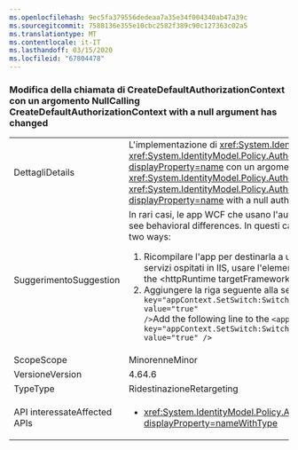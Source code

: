 ```yaml
---
ms.openlocfilehash: 9ec5fa379556dedeaa7a35e34f004340ab47a39c
ms.sourcegitcommit: 7588136e355e10cbc2582f389c90c127363c02a5
ms.translationtype: MT
ms.contentlocale: it-IT
ms.lasthandoff: 03/15/2020
ms.locfileid: "67804478"
---
```

### <a name="calling-createdefaultauthorizationcontext-with-a-null-argument-has-changed"></a><span data-ttu-id="ba3ca-101">Modifica della chiamata di CreateDefaultAuthorizationContext con un argomento Null</span><span class="sxs-lookup"><span data-stu-id="ba3ca-101">Calling CreateDefaultAuthorizationContext with a null argument has changed</span></span>

|   |   |
|---|---|
|<span data-ttu-id="ba3ca-102">Dettagli</span><span class="sxs-lookup"><span data-stu-id="ba3ca-102">Details</span></span>|<span data-ttu-id="ba3ca-103">L'implementazione di <xref:System.IdentityModel.Policy.AuthorizationContext?displayProperty=name> restituito da una chiamata a <xref:System.IdentityModel.Policy.AuthorizationContext.CreateDefaultAuthorizationContext(System.Collections.Generic.IList{System.IdentityModel.Policy.IAuthorizationPolicy})?displayProperty=name> con un argomento authorizationPolicies Null è cambiata in .NET Framework 4.6.</span><span class="sxs-lookup"><span data-stu-id="ba3ca-103">The implementation of the <xref:System.IdentityModel.Policy.AuthorizationContext?displayProperty=name> returned by a call to the <xref:System.IdentityModel.Policy.AuthorizationContext.CreateDefaultAuthorizationContext(System.Collections.Generic.IList{System.IdentityModel.Policy.IAuthorizationPolicy})?displayProperty=name> with a null authorizationPolicies argument has changed its implementation in the .NET Framework 4.6.</span></span>|
|<span data-ttu-id="ba3ca-104">Suggerimento</span><span class="sxs-lookup"><span data-stu-id="ba3ca-104">Suggestion</span></span>|<span data-ttu-id="ba3ca-105">In rari casi, le app WCF che usano l'autenticazione personalizzata possono riscontrare differenze di comportamento.</span><span class="sxs-lookup"><span data-stu-id="ba3ca-105">In rare cases, WCF apps that use custom authentication may see behavioral differences.</span></span> <span data-ttu-id="ba3ca-106">In questi casi è possibile ripristinare il comportamento precedente in due modi diversi:</span><span class="sxs-lookup"><span data-stu-id="ba3ca-106">In such cases, the previous behavior can be restored in either of two ways:</span></span><ol><li><span data-ttu-id="ba3ca-107">Ricompilare l'app per destinarla a una versione precedente rispetto a .NET Framework 4.6.</span><span class="sxs-lookup"><span data-stu-id="ba3ca-107">Recompile your app to target an earlier version of the .NET Framework than 4.6.</span></span> <span data-ttu-id="ba3ca-108">Per i servizi ospitati in IIS, usare l'elemento &lt;httpRuntime targetFramework=&quot;x.x&quot; /&gt; per destinare l'app a una versione precedente di .NET Framework.</span><span class="sxs-lookup"><span data-stu-id="ba3ca-108">For IIS-hosted services, use the &lt;httpRuntime targetFramework=&quot;x.x&quot; /&gt; element to target an earlier version of the .NET Framework.</span></span></li><li><span data-ttu-id="ba3ca-109">Aggiungere la riga seguente alla sezione <code>&lt;appSettings&gt;</code> del file app.config: <code>&lt;add key=&quot;appContext.SetSwitch:Switch.System.IdentityModel.EnableCachedEmptyDefaultAuthorizationContext&quot; value=&quot;true&quot; /&gt;</code></span><span class="sxs-lookup"><span data-stu-id="ba3ca-109">Add the following line to the <code>&lt;appSettings&gt;</code> section of your app.config file: <code>&lt;add key=&quot;appContext.SetSwitch:Switch.System.IdentityModel.EnableCachedEmptyDefaultAuthorizationContext&quot; value=&quot;true&quot; /&gt;</code></span></span></li></ol>|
|<span data-ttu-id="ba3ca-110">Scope</span><span class="sxs-lookup"><span data-stu-id="ba3ca-110">Scope</span></span>|<span data-ttu-id="ba3ca-111">Minorenne</span><span class="sxs-lookup"><span data-stu-id="ba3ca-111">Minor</span></span>|
|<span data-ttu-id="ba3ca-112">Versione</span><span class="sxs-lookup"><span data-stu-id="ba3ca-112">Version</span></span>|<span data-ttu-id="ba3ca-113">4.6</span><span class="sxs-lookup"><span data-stu-id="ba3ca-113">4.6</span></span>|
|<span data-ttu-id="ba3ca-114">Type</span><span class="sxs-lookup"><span data-stu-id="ba3ca-114">Type</span></span>|<span data-ttu-id="ba3ca-115">Ridestinazione</span><span class="sxs-lookup"><span data-stu-id="ba3ca-115">Retargeting</span></span>|
|<span data-ttu-id="ba3ca-116">API interessate</span><span class="sxs-lookup"><span data-stu-id="ba3ca-116">Affected APIs</span></span>|<ul><li><xref:System.IdentityModel.Policy.AuthorizationContext.CreateDefaultAuthorizationContext(System.Collections.Generic.IList{System.IdentityModel.Policy.IAuthorizationPolicy})?displayProperty=nameWithType></li></ul>|

